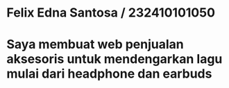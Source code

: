 # Felix Edna Santosa / 232410101050
# Saya membuat web penjualan aksesoris untuk mendengarkan lagu mulai dari headphone dan earbuds
